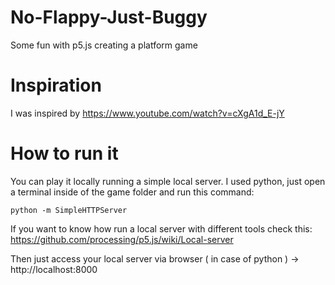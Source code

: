 # No-Flappy-Just-Buggy
Some fun with p5.js creating a platform game

# Inspiration
I was inspired by https://www.youtube.com/watch?v=cXgA1d_E-jY

# How to run it

You can play it locally running a simple local server. I used python, just open a terminal inside of the game folder and run this command: 

`python -m SimpleHTTPServer`

If you want to know how run a local server with different tools check this: https://github.com/processing/p5.js/wiki/Local-server

Then just access your local server via browser ( in case of python ) -> http://localhost:8000
